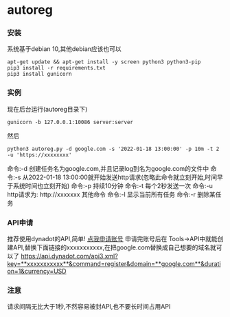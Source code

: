 # autoreg

### 安装
系统基于debian 10,其他debian应该也可以
```
apt-get update && apt-get install -y screen python3 python3-pip
pip3 install -r requirements.txt
pip3 install gunicorn
```


### 实例
现在后台运行(autoreg目录下)
```
gunicorn -b 127.0.0.1:10086 server:server
```
然后
```
python3 autoreg.py -d google.com -s '2022-01-18 13:00:00' -p 10m -t 2 -u 'https://xxxxxxxx'
```
命令:-d 创建任务名为google.com,并且记录log到名为google.com的文件中
命令:-s 从2022-01-18 13:00:00就开始发送http请求(忽略此命令就立刻开始,时间早于系统时间也立刻开始)
命令:-p 持续10分钟
命令:-t 每个2秒发送一次
命令:-u http请求为: http://xxxxxxx
其他命令
命令:-l 显示当前所有任务
命令:-r 删除某任务

### API申请
推荐使用dynadot的API,简单! [点我申请账号](http://www.dynadot.com/?s9R7O6J9A6We7Q7A)
申请完账号后在 Tools->API中就能创建API,替换下面链接的xxxxxxxxxxx,在把google.com替换成自己想要的域名就可以了
https://api.dynadot.com/api3.xml?key=**xxxxxxxxxxx**&command=register&domain=**google.com**&duration=1&currency=USD

### 注意
请求间隔无比大于1秒,不然容易被封API,也不要长时间占用API


